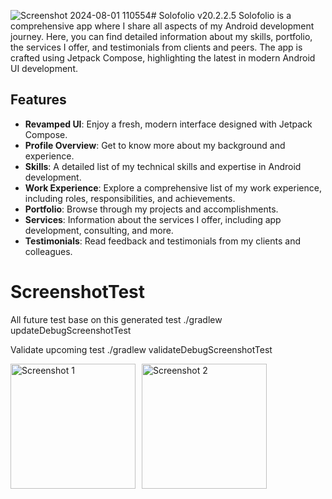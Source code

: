![Screenshot 2024-08-01 110554](https://github.com/user-attachments/assets/d4026b1e-e1b6-48c8-a482-6c12f82b3fcb)﻿# Solofolio v20.2.2.5
Solofolio is a comprehensive app where I share all aspects of my Android development journey. 
Here, you can find detailed information about my skills, portfolio, the services I offer, 
and testimonials from clients and peers. The app is crafted using Jetpack Compose,
highlighting the latest in modern Android UI development.

## Features
- **Revamped UI**: Enjoy a fresh, modern interface designed with Jetpack Compose.
- **Profile Overview**: Get to know more about my background and experience.
- **Skills**: A detailed list of my technical skills and expertise in Android development.
- **Work Experience**: Explore a comprehensive list of my work experience, including roles, responsibilities, and achievements.
- **Portfolio**: Browse through my projects and accomplishments.
- **Services**: Information about the services I offer, including app development, consulting, and more.
- **Testimonials**: Read feedback and testimonials from my clients and colleagues.

# ScreenshotTest
 All future test base on this generated test
./gradlew updateDebugScreenshotTest  

 Validate upcoming test
./gradlew validateDebugScreenshotTest


<div style="display: grid; grid-template-columns: repeat(3, 1fr); gap: 10px;">
    <img src="https://github.com/user-attachments/assets/a36ab4fd-1560-47ee-9d77-ccf5a4e6664a" alt="Screenshot 1" width="200"/>
    <img src="https://github.com/user-attachments/assets/f0a8f996-00c2-42c1-ab0d-82e05478a660" alt="Screenshot 2" width="200"/>
</div>
